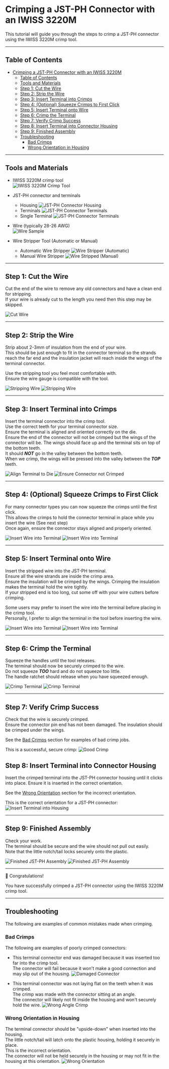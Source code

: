 <!--
 Copyright (C) 2025 Chris Laprade (chris@rootiest.com)

 Permission is hereby granted, free of charge, to any person obtaining a copy
 of this software and associated documentation files (the "Software"), to deal
 in the Software without restriction, including without limitation the rights
 to use, copy, modify, merge, publish, distribute, sublicense, and/or sell
 copies of the Software, and to permit persons to whom the Software is
 furnished to do so, subject to the following conditions:

 The above copyright notice and this permission notice shall be included in all
 copies or substantial portions of the Software.

 THE SOFTWARE IS PROVIDED "AS IS", WITHOUT WARRANTY OF ANY KIND, EXPRESS OR
 IMPLIED, INCLUDING BUT NOT LIMITED TO THE WARRANTIES OF MERCHANTABILITY,
 FITNESS FOR A PARTICULAR PURPOSE AND NONINFRINGEMENT. IN NO EVENT SHALL THE
 AUTHORS OR COPYRIGHT HOLDERS BE LIABLE FOR ANY CLAIM, DAMAGES OR OTHER
 LIABILITY, WHETHER IN AN ACTION OF CONTRACT, TORT OR OTHERWISE, ARISING FROM,
 OUT OF OR IN CONNECTION WITH THE SOFTWARE OR THE USE OR OTHER DEALINGS IN THE
 SOFTWARE.
-->

# Crimping a JST-PH Connector with an IWISS 3220M

This tutorial will guide you through the steps to crimp a JST-PH connector
using the IWISS 3220M crimp tool.

---

## Table of Contents

- [Crimping a JST-PH Connector with an IWISS 3220M](#crimping-a-jst-ph-connector-with-an-iwiss-3220m)
  - [Table of Contents](#table-of-contents)
  - [Tools and Materials](#tools-and-materials)
  - [Step 1: Cut the Wire](#step-1-cut-the-wire)
  - [Step 2: Strip the Wire](#step-2-strip-the-wire)
  - [Step 3: Insert Terminal into Crimps](#step-3-insert-terminal-into-crimps)
  - [Step 4: (Optional) Squeeze Crimps to First Click](#step-4-optional-squeeze-crimps-to-first-click)
  - [Step 5: Insert Terminal onto Wire](#step-5-insert-terminal-onto-wire)
  - [Step 6: Crimp the Terminal](#step-6-crimp-the-terminal)
  - [Step 7: Verify Crimp Success](#step-7-verify-crimp-success)
  - [Step 8: Insert Terminal into Connector Housing](#step-8-insert-terminal-into-connector-housing)
  - [Step 9: Finished Assembly](#step-9-finished-assembly)
  - [Troubleshooting](#troubleshooting)
    - [Bad Crimps](#bad-crimps)
    - [Wrong Orientation in Housing](#wrong-orientation-in-housing)

---

## Tools and Materials

- IWISS 3220M crimp tool  
  ![IWISS 3220M Crimp Tool](resources/iwiss-3220m-crimps.jpg)
- JST-PH connector and terminals

  - Housing
    ![JST-PH Connector Housing](resources/jst-ph-housing.jpg)
  - Terminals
    ![JST-PH Connector Terminals](resources/jst-ph-pins.jpg)
  - Single Terminal
    ![JST-PH Connector Terminals](resources/get-connector-pin.jpg)

- Wire (typically 28-26 AWG)  
  ![Wire Sample](resources/wire.jpg)

- Wire Stripper Tool (Automatic or Manual)
  - Automatic Wire Stripper
    ![Wire Stripper (Automatic)](resources/wire-stripper-a.jpg)
  - Manual Wire Stripper
    ![Wire Stripped (Manual)](resources/wire-stripper-b.jpg)

---

## Step 1: Cut the Wire

Cut the end of the wire to remove any old connectors
and have a clean end for stripping.  
If your wire is already cut to the length you need then
this step may be skipped.

![Cut Wire](resources/cut-wire.jpg)

---

## Step 2: Strip the Wire

Strip about 2-3mm of insulation from the end of your wire.  
This should be just enough to fit in the connector terminal so the strands
reach the far end and the insulation jacket will reach inside the wings of
the terminal connector.

Use the stripping tool you feel most comfortable with.  
Ensure the wire gauge is compatible with the tool.

![Stripping Wire](resources/strip-wire_1.jpg)
![Stripping Wire](resources/strip-wire_2.jpg)

---

## Step 3: Insert Terminal into Crimps

Insert the terminal connector into the crimp tool.  
Use the correct teeth for your terminal connector size.  
Ensure the terminal is aligned and oriented correctly on the die.  
Ensure the end of the connector will not be crimped but the wings
of the connector will be.
The wings should face up and the terminal sits on top of the bottom teeth.  
It should **_NOT_** go in the valley between the bottom teeth.  
When we crimp, the wings will be pressed into
the valley between the **_TOP_** teeth.

![Align Terminal to Die](resources/align-pin_1.jpg)
![Ensure Connector not Crimped](resources/align-pin_2.jpg)

---

## Step 4: (Optional) Squeeze Crimps to First Click

For many connector types you can now squeeze the crimps until the first click.  
This allows the crimps to hold the connector terminal in place while you
insert the wire (See next step)  
Once again, ensure the connector stays aligned and properly oriented.

![Insert Wire into Terminal](resources/squeeze-click_1.jpg)
![Insert Wire into Terminal](resources/squeeze-click_2.jpg)

---

## Step 5: Insert Terminal onto Wire

Insert the stripped wire into the JST-PH terminal.  
Ensure all the wire strands are inside the crimp area.  
Ensure the insulation will be crimped by the wings.
Crimping the insulation makes the terminal hold the wire tightly.  
If your stripped end is too long, cut some off
with your wire cutters before crimping.

Some users may prefer to insert the wire into the terminal
before placing in the crimp tool.  
Personally, I prefer to align the terminal in the tool
before inserting the wire.

![Insert Wire into Terminal](resources/insert-wire_1.jpg)
![Insert Wire into Terminal](resources/insert-wire_2.jpg)

---

## Step 6: Crimp the Terminal

Squeeze the handles until the tool releases.  
The terminal should now be securely crimped to the wire.  
Do not squeeze **_TOO_** hard and do not squeeze too little.  
The handle ratchet should release when you have squeezed enough.

![Crimp Terminal](resources/complete-squeeze_1.jpg)
![Crimp Terminal](resources/complete-squeeze_2.jpg)

---

## Step 7: Verify Crimp Success

Check that the wire is securely crimped.  
Ensure the connector pin end has not been damaged.
The insulation should be crimped under the wings.

See the [Bad Crimps](#bad-crimps) section for examples of bad crimp jobs.

This is a successful, secure crimp:
![Good Crimp](resources/crimp-secure.jpg)

## Step 8: Insert Terminal into Connector Housing

Insert the crimped terminal into the JST-PH connector housing
until it clicks into place.
Ensure it is inserted in the correct orientation.

See the [Wrong Orientation](#wrong-orientation-in-housing) section
for the incorrect orientation.

This is the correct orientation for a JST-PH connector:
![Insert Terminal into Housing](resources/correct-orientation.jpg)

---

## Step 9: Finished Assembly

Check your work.  
The terminal should be secure and the wire should not pull out easily.  
Note that the little notch/tail locks securely onto the plastic.

![Finished JST-PH Assembly](resources/success-crimp_2.jpg)
![Finished JST-PH Assembly](resources/success-crimp_1.jpg)

---

🎉 Congratulations!

You have successfully crimped a JST-PH connector
using the IWISS 3220M crimp tool.

---

## Troubleshooting

The following are examples of common mistakes made when crimping.

### Bad Crimps

The following are examples of poorly crimped connectors:

- This terminal connector end was damaged because it was
  inserted too far into the crimp tool.  
  The connector will fail because it won't make a good connection
  and may slip out of the housing.
  ![Damaged Connector](resources/damaged-connector.jpg)

- This terminal connector was not laying flat on the teeth
  when it was crimped.  
  The crimp was made with the connector sitting at an angle.  
  The connector will likely not fit inside the housing
  and won't securely hold the wire.
  ![Wrong Angle Crimp](resources/crimped-wrong-angle.jpg)

### Wrong Orientation in Housing

The terminal connector should be "upside-down" when inserted
into the housing.  
The little notch/tail will latch onto the plastic housing,
holding it securely in place.  
This is the incorrect orientation.  
The connector will not be held securely in the housing or may not
fit in the housing at this orientation.
![Wrong Orientation](resources/wrong-orientation.jpg)
